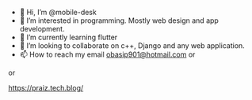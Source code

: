 - 👋 Hi, I’m @mobile-desk
- 👀 I’m interested in programming. Mostly web design and app development.
- 🌱 I’m currently learning flutter
- 💞️ I’m looking to collaborate on c++, Django and any web application.
- 📫 How to reach my email obasip901@hotmail.com 
or

or

https://praiz.tech.blog/

<!---
mobile-desk/mobile-desk is a ✨ special ✨ repository because its `README.md` (this file) appears on your GitHub profile.
You can click the Preview link to take a look at your changes.
--->
